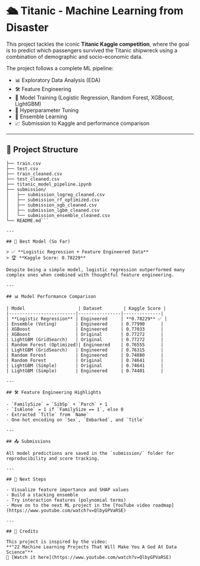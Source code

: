 # 🛳️ Titanic - Machine Learning from Disaster

This project tackles the iconic **Titanic Kaggle competition**, where the goal is to predict which passengers survived the Titanic shipwreck using a combination of demographic and socio-economic data.

The project follows a complete ML pipeline:
- 📊 Exploratory Data Analysis (EDA)
- 🛠️ Feature Engineering
- 🤖 Model Training (Logistic Regression, Random Forest, XGBoost, LightGBM)
- 🧪 Hyperparameter Tuning
- 🤝 Ensemble Learning
- 📈 Submission to Kaggle and performance comparison

---

## 📁 Project Structure
```📦 Titanic-ML
├── train.csv
├── test.csv
├── train_cleaned.csv
├── test_cleaned.csv
├── titanic_model_pipeline.ipynb
├── submission/
│   ├── submission_logreg_cleaned.csv
│   ├── submission_rf_optimized.csv
│   ├── submission_xgb_cleaned.csv
│   ├── submission_lgbm_cleaned.csv
│   └── submission_ensemble_cleaned.csv
└── README.md```

---

## 🧠 Best Model (So Far)

> ✅ **Logistic Regression + Feature Engineered Data**  
> 🏆 **Kaggle Score: 0.78229**

Despite being a simple model, logistic regression outperformed many complex ones when combined with thoughtful feature engineering.

---

## 📊 Model Performance Comparison

| Model                    | Dataset        | Kaggle Score |
|-------------------------|----------------|--------------|
| **Logistic Regression** | Engineered     | **0.78229** ✅ |
| Ensemble (Voting)       | Engineered     | 0.77990      |
| XGBoost                 | Engineered     | 0.77033      |
| XGBoost                 | Original       | 0.77272      |
| LightGBM (GridSearch)   | Original       | 0.77272      |
| Random Forest (Optimized)| Engineered    | 0.76555      |
| LightGBM (GridSearch)   | Engineered     | 0.76315      |
| Random Forest           | Engineered     | 0.74880      |
| Random Forest           | Original       | 0.74641      |
| LightGBM (Simple)       | Original       | 0.74641      |
| LightGBM (Simple)       | Engineered     | 0.74401      |

---

## 🛠️ Feature Engineering Highlights

- `FamilySize` = `SibSp` + `Parch` + 1
- `IsAlone` = 1 if `FamilySize == 1`, else 0
- Extracted `Title` from `Name`
- One-hot encoding on `Sex`, `Embarked`, and `Title`

---

## 📤 Submissions

All model predictions are saved in the `submission/` folder for reproducibility and score tracking.

---

## 📌 Next Steps

- Visualize feature importance and SHAP values
- Build a stacking ensemble
- Try interaction features (polynomial terms)
- Move on to the next ML project in the [YouTube video roadmap](https://www.youtube.com/watch?v=QlbyGPVaRSE)

---

## 🙌 Credits

This project is inspired by the video:  
**"22 Machine Learning Projects That Will Make You A God At Data Science"**  
🔗 [Watch it here](https://www.youtube.com/watch?v=QlbyGPVaRSE)
